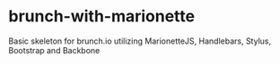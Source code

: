 brunch-with-marionette
======================

Basic skeleton for brunch.io utilizing MarionetteJS, Handlebars, Stylus, Bootstrap and Backbone
